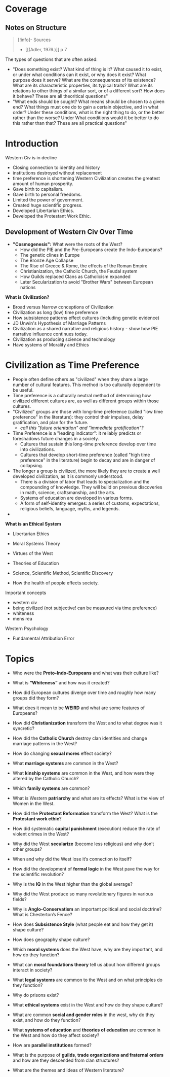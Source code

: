 # Coverage

## Notes on Structure
> [!info]- Sources
> - [[(Adler, 1976.)]] p 7

The types of questions that are often asked: 
- "Does something exist? What kind of thing is it? What caused it to exist, or under what conditions can it exist, or why does it exist? What purpose does it serve? What are the consequences of its existence? What are its characteristic properties, its typical traits? What are its relations to other things of a similar sort, or of a different sort? How does it behave? These are all theoritical questions"
- "What ends should be sought? What means should be chosen to a given end? What things must one do to gain a certain objective, and in what order? Under these conditions, what is the right thing to do, or the better rather than the worse? Under What conditions would it be better to do this rather than that? These are all practical questions"

# Introduction
Western Civ is in decline
- Closing connection to identity and history
- institutions destroyed without replacement
- time preference is shortening
Western Civilization creates the greatest amount of human prosperity.
- Gave birth to capitalism.
- Gave birth to personal freedoms.
- Limited the power of government.
- Created huge scientific progress.
- Developed Libertarian Ethics.
- Developed the Protestant Work Ethic.

## Development of Western Civ Over Time
- **"Cosmogenesis":** What were the roots of the West?
    - How did the PIE and the Pre-Europeans create the Indo-Europeans?
    - The genetic clines in Europe
    - The Bronze Age Collapse
    - The Rise of Greece & Rome, the effects of the Roman Empire
    - Christianization, the Catholic Church, the Feudal system
    - How Guilds replaced Clans as Catholicism expanded
    - Later Secularization to avoid "Brother Wars" between European nations
 
**What is Civilization?**
 - Broad versus Narrow conceptions of Civilization
- Civilization as long (low) time preference
- How subsistence patterns effect cultures (including genetic evidence)
- JD Unwin's Hypothesis of Marriage Patterns
- Civilization as a shared narrative and religious history - show how PIE narrative influence continues today.
- Civilization as producing science and technology
- Have systems of Morality and Ethics
# Civilization as Time Preference
- People often define others as "civilized" when they share a large number of cultural features. This method is too culturally dependent to be useful.
- Time preference is a culturally neutral method of determining how civilized different cultures are, as well as different groups within those cultures.
- "Civilized" groups are those with long-time preference (called "low time preference" in the literature): they control their impulses, delay gratification, and plan for the future.
	- *call this "future orientation" and "immediate gratification"?*
- Time Preference is a "leading indicator": it reliably predicts or foreshadows future changes in a society.
	- Cultures that sustain this long-time preference develop over time into civilizations.
	- Cultures that develop short-time preference (called "high time preference" in the literature) begin to decay and are in danger of collapsing.
- The longer a group is civilized, the more likely they are to create a well developed civilization, as it is commonly understood.
	- There is a division of labor that leads to specialization and the compounding of knowledge. They will build on previous discoveries in math, science, craftsmanship, and the arts.
	- Systems of education are developed in various forms. 
	- A form of self-identity emerges: a series of customs, expectations, religious beliefs, language, myths, and legends. 
- 
**What is an Ethical System**
 - Libertarian Ethics 
 - Moral Systems Theory
 - Virtues of the West


- Theories of Education
- Science, Scientific Method, Scientific Discovery
- How the health of people effects society. 

Important concepts
- western civ
- being civilized (not subjective! can be measured via time preference)
- whiteness
- mens rea

Western Psychology
- Fundamental Attribution Error

# Topics

- Who were the **Proto-Indo-Europeans** and what was their culture like?
    
- What is **“Whiteness”** and how was it created?
    
- How did European cultures diverge over time and roughly how many groups did they form?
    
- What does it mean to be **WEIRD** and what are some features of Europeans?
    
- How did **Christianization** transform the West and to what degree was it syncretic?
    
- How did the **Catholic Church** destroy clan identities and change marriage patterns in the West?
    
- How do changing **sexual mores** effect society?
    
- What **marriage systems** are common in the West?
    
- What **kinship systems** are common in the West, and how were they altered by the Catholic Church?
    
- Which **family systems** are common?
    
- What is Western **patriarchy** and what are its effects? What is the view of Women in the West.
    
- How did the **Protestant Reformation** transform the West? What is the **Protestant work ethic**?
    
- How did systematic **capital punishment** (execution) reduce the rate of violent crimes in the West?
    
- Why did the West **secularize** (become less religious) and why don’t other groups?
    
- When and why did the West lose it’s connection to itself?
    
- How did the development of **formal logic** in the West pave the way for the scientific revolution?
    
- Why is the **IQ** in the West higher than the global average?
    
- Why did the West produce so many revolutionary figures in various fields?
    
- Why is **Anglo-Conservatism** an important political and social doctrine? What is Chesterton’s Fence?
    
- How does **Subsistence Style** (what people eat and how they get it) shape culture?
    
- How does geography shape culture?
    
- Which **moral systems** does the West have, why are they important, and how do they function?
    
- What can **moral foundations theory** tell us about how different groups interact in society?
    
- What **legal systems** are common to the West and on what principles do they function?
    
- Why do prisons exist?
    
- What **ethical systems** exist in the West and how do they shape culture?
    
- What are common **social and gender roles** in the west, why do they exist, and how do they function?
    
- What **systems of education** and **theories of education** are common in the West and how do they affect society?
    
- How are **parallel institutions** formed?
    
- What is the purpose of **guilds**, **trade organizations and fraternal orders** and how are they descended from clan structures?
    
- What are the themes and ideas of Western literature?
